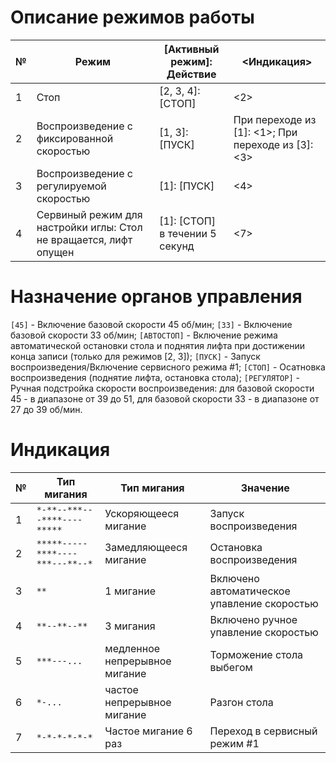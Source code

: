 # Описание режимов работы

| № | Режим                                                             | [Активный режим]: Действие     | <Индикация>                                        |
| - | ----------------------------------------------------------------- | ------------------------------ | -------------------------------------------------- |
| 1 | Стоп                                                              | [2, 3, 4]: [СТОП]              | <2>                                                |
| 2 | Воспроизведение с фиксированной скоростью                         | [1, 3]: [ПУСК]                 | При переходе из [1]: <1>; При переходе из [3]: <3> |
| 3 | Воспроизведение с регулируемой скоростью                          | [1]: [ПУСК]                    | <4>                                                |
| 4 | Сервиный режим для настройки иглы: Стол не вращается, лифт опущен | [1]: [СТОП] в течении 5 секунд | <7>                                                |

# Назначение органов управления

`[45]` - Включение базовой скорости 45 об/мин;
`[33]` - Включение базовой скорости 33 об/мин;
`[АВТОСТОП]` - Включение режима автоматической остановки стола и поднятия лифта при достижении конца записи (только для режимов [2, 3]);
`[ПУСК]` - Запуск воспроизведения/Включение сервисного режима #1;
`[СТОП]` - Осатновка воспроизведения (поднятие лифта, остановка стола);
`[РЕГУЛЯТОР]` - Ручная подстройка скорости воспроизведения: для базовой скорости 45 - в диапазоне от 39 до 51, для базовой скорости 33 - в диапазоне от 27 до 39 об/мин.

# Индикация

| № | Тип мигания                     | Тип мигания                     | Значение                                    |
| - | ------------------------------- | ------------------------------- | ------------------------------------------- |
| 1 | `*-**--***---****----*****`     | Ускоряющееся мигание            | Запуск воспроизведения                      |
| 2 | `*****-----****----***---**--*` | Замедляющееся мигание           | Остановка воспроизведения                   |
| 3 | `**`                            | 1 мигание                       | Включено автоматическое упавление скоростью |
| 4 | `**--**--**`                    | 3 мигания                       | Включено ручное упавление скоростью         |
| 5 | `***---...`                     | медленное непрерывное мигание   | Торможение стола выбегом                    |
| 6 | `*-...`                         | частое непрерывное мигание      | Разгон стола                                |
| 7 | `*-*-*-*-*-*`                   | Частое мигание 6 раз            | Переход в сервисный режим #1                |

